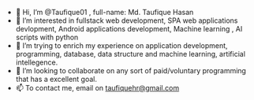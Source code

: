 - 👋 Hi, I’m @Taufique01 , full-name: Md. Taufique Hasan
- 👀 I’m interested in fullstack web development, SPA web applications devlopment, Android applications development, Machine learning , AI scripts with python
- 🌱 I’m trying to enrich my experience on application development, programming, database, data structure and machine learning, artificial intellegence. 
- 💞️ I’m looking to collaborate on any sort of paid/voluntary programming that has a excellent goal.  
- 📫 To contact me, email on taufiquehr@gmail.com

<!---
Taufique01/Taufique01 is a ✨ special ✨ repository because its `README.md` (this file) appears on your GitHub profile.
You can click the Preview link to take a look at your changes.
--->
